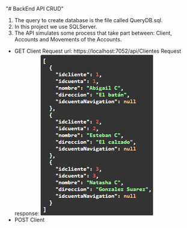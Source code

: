 "# BackEnd API CRUD" 

1. The query to create database is the file called QueryDB.sql.
2. In this project we use SQLServer.
3. The API simulates some process that take part between: Client, Accounts and Movements of the Accounts.

- GET Client
Request url: https://localhost:7052/api/Clientes
Request response:
![ResponseGet](src/get-client.png)
- POST Client

